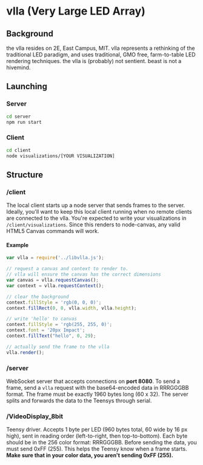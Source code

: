 # vlla (Very Large LED Array)
## Background
the vlla resides on 2E, East Campus, MIT. vlla represents a rethinking of the traditional LED paradigm, and uses traditional, GMO free, farm-to-table LED rendering techniques. the vlla is (probably) not sentient. beast is not a hivemind.

## Launching
### Server
```sh
cd server
npm run start
```

### Client
```sh
cd client
node visualizations/[YOUR VISUALIZATION]
```

## Structure
### /client
The local client starts up a node server that sends frames to the server. Ideally, you'll want to keep this local client running when no remote clients are connected to the vlla. You're expected to write your visualizations in `/client/visualizations`. Since this renders to node-canvas, any valid HTML5 Canvas commands will work.

#### Example
```javascript
var vlla = require('../libvlla.js');

// request a canvas and context to render to.
// vlla will ensure the canvas has the correct dimensions
var canvas = vlla.requestCanvas();
var context = vlla.requestContext();

// clear the background
context.fillStyle = 'rgb(0, 0, 0)';
context.fillRect(0, 0, vlla.width, vlla.height);

// write 'hello' to canvas
context.fillStyle = 'rgb(255, 255, 0)';
context.font = '20px Impact';
context.fillText("hello", 0, 29);

// actually send the frame to the vlla
vlla.render();
```

### /server
WebSocket server that accepts connections on **port 8080**. To send a frame, send a ``vlla`` request with the base64-encoded data in RRRGGGBB format. The frame must be exactly 1960 bytes long (60 x 32). The server splits and forwards the data to the Teensys through serial.

### /VideoDisplay_8bit
Teensy driver. Accepts 1 byte per LED (960 bytes total, 60 wide by 16 px high), sent in reading order (left-to-right, then top-to-bottom). Each byte should be in the 256 color format: RRRGGGBB. Before sending the data, you must send 0xFF (255). This helps the Teensy know when a frame starts. **Make sure that in your color data, you aren't sending 0xFF (255).**
